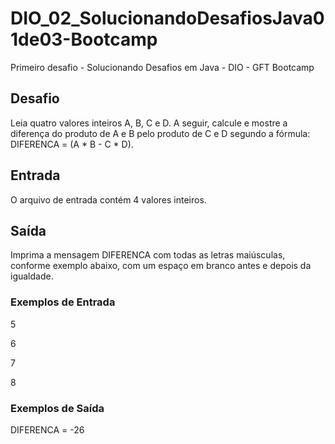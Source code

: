 # DIO_02_SolucionandoDesafiosJava01de03-Bootcamp
Primeiro desafio - Solucionando Desafios em Java - DIO - GFT Bootcamp

## Desafio
Leia quatro valores inteiros A, B, C e D. A seguir, calcule e mostre a diferença do produto de A e B pelo produto de C e D segundo a fórmula: DIFERENCA = (A * B - C * D).

## Entrada
O arquivo de entrada contém 4 valores inteiros.

## Saída
Imprima a mensagem DIFERENCA com todas as letras maiúsculas, conforme exemplo abaixo, com um espaço em branco antes e depois da igualdade.

### Exemplos de Entrada	

5

6

7

8

### Exemplos de Saída

DIFERENCA = -26

